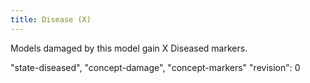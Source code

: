 ```yaml
---
title: Disease (X)
---
```

Models damaged by this model gain X Diseased markers.

"state-diseased", "concept-damage", "concept-markers"
"revision": 0